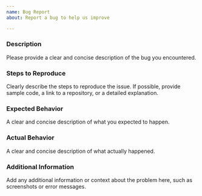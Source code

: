 ```yaml
---
name: Bug Report
about: Report a bug to help us improve

---
```


### Description

Please provide a clear and concise description of the bug you encountered.

### Steps to Reproduce

Clearly describe the steps to reproduce the issue. If possible, provide sample code, a link to a repository, or a detailed explanation.

### Expected Behavior

A clear and concise description of what you expected to happen.

### Actual Behavior

A clear and concise description of what actually happened.

### Additional Information

Add any additional information or context about the problem here, such as screenshots or error messages.
